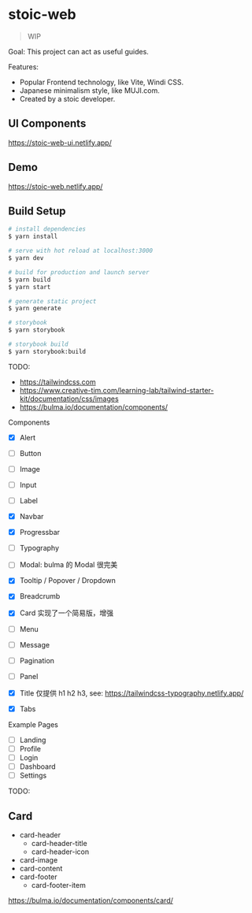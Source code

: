 # stoic-web

> WIP

Goal: This project can act as useful guides.

Features:

* Popular Frontend technology, like Vite, Windi CSS.
* Japanese minimalism style, like MUJI.com.
* Created by a stoic developer.

## UI Components
https://stoic-web-ui.netlify.app/

## Demo

https://stoic-web.netlify.app/

## Build Setup

```bash
# install dependencies
$ yarn install

# serve with hot reload at localhost:3000
$ yarn dev

# build for production and launch server
$ yarn build
$ yarn start

# generate static project
$ yarn generate

# storybook
$ yarn storybook

# storybook build
$ yarn storybook:build
```


TODO:

- https://tailwindcss.com
- https://www.creative-tim.com/learning-lab/tailwind-starter-kit/documentation/css/images
- https://bulma.io/documentation/components/

Components

- [x] Alert
- [ ] Button
- [ ] Image
- [ ] Input
- [ ] Label
- [x] Navbar
- [x] Progressbar
- [ ] Typography
- [ ] Modal: bulma 的 Modal 很完美
- [x] Tooltip / Popover / Dropdown
- [x] Breadcrumb
- [x] Card 实现了一个简易版，增强 [](#card)
- [ ] Menu
- [ ] Message
- [ ] Pagination
- [ ] Panel
- [x] Title 仅提供 h1 h2 h3, see: https://tailwindcss-typography.netlify.app/
- [x] Tabs


Example Pages

- [ ] Landing
- [ ] Profile
- [ ] Login
- [ ] Dashboard
- [ ] Settings

TODO:
## Card

- card-header
  - card-header-title
  - card-header-icon
- card-image
- card-content
- card-footer
  - card-footer-item

https://bulma.io/documentation/components/card/
